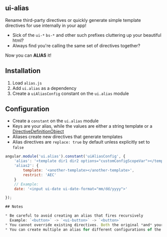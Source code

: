 ui-alias
--------

Rename third-party directives or quickly generate simple template directives for use internally in your app!

* Sick of the `ui-*` `bs-*` and other such prefixes cluttering up your beautiful html? 
* Always find you're calling the same set of directives together?

Now you can **ALIAS** it!

## Installation

1. Load `alias.js`
2. Add `ui.alias` as a dependency
3. Create a `uiAliasConfig` constant on the `ui.alias` module

## Configuration

* Create a `constant` on the `ui.alias` module
* Keys are your alias, while the values are either a string template or a [DirectiveDefinitionObject](http://docs.angularjs.org/guide/directive#writingdirectiveslongversion)
* Aliases create new directives that generate templates
* Alias directives are `replace: true` by default unless explicitly set to `false`

```js
angular.module('ui.alias').constant('uiAliasConfig', {
	'alias': '<template dir1 dir2 options="customConfigScopeVar"></template>',
	'alias2': {
		template: '<another-template></another-template>',
		restrict: 'AEC'
	}
	// Example:
	date: '<input ui-date ui-date-format="mm/dd/yyyy">'

});

## Notes

* Be careful to avoid creating an alias that fires recursively  
  Example: `<button>` -> `<ui-button>` -> `<button>`
* You cannot override existing directives. Both the original *and* your alias directives will execute.
* You can create multiple an alias for different configurations of the same directives / templates